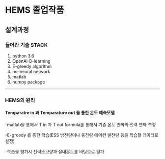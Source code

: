 # HEMS 졸업작품
## 설계과정
### 들어간 기술 STACK
1. python 3.6
2. OpenAi Q-learning
3. E-greedy algorithm
4. no-neural network
5. matlab
6. numpy package
---
### HEMS의 원리
#### Temparatre in 과 Temparature out 을 통한 온도 예측모델
-matlab을 통해서 T in 과 T out formula를 통해서 기존 온도 변화와 전력 변화 측정

-E-greedy 를 통한 학습(ESS 방전량이나 충전량 에어컨 발전량 등을 학습할 데이터로 설정)

-학습을 평가시 전력소모량과 실내온도를 바탕으로 평가
